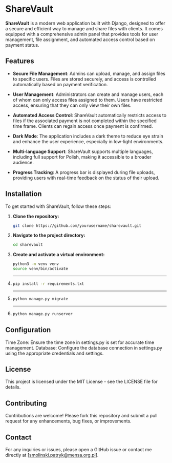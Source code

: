 # ShareVault

**ShareVault** is a modern web application built with Django, designed to offer a secure and efficient way to manage and share files with clients. It comes equipped with a comprehensive admin panel that provides tools for user management, file assignment, and automated access control based on payment status.

## Features

- **Secure File Management**: Admins can upload, manage, and assign files to specific users. Files are stored securely, and access is controlled automatically based on payment verification.
  
- **User Management**: Administrators can create and manage users, each of whom can only access files assigned to them. Users have restricted access, ensuring that they can only view their own files.

- **Automated Access Control**: ShareVault automatically restricts access to files if the associated payment is not completed within the specified time frame. Clients can regain access once payment is confirmed.

- **Dark Mode**: The application includes a dark theme to reduce eye strain and enhance the user experience, especially in low-light environments.

- **Multi-language Support**: ShareVault supports multiple languages, including full support for Polish, making it accessible to a broader audience.

- **Progress Tracking**: A progress bar is displayed during file uploads, providing users with real-time feedback on the status of their upload.

## Installation

To get started with ShareVault, follow these steps:

1. **Clone the repository:**
   ```bash
   git clone https://github.com/yourusername/sharevault.git
2. **Navigate to the project directory:**
   ```bash
   cd sharevault
3. **Create and activate a virtual environment:**
   ```bash
   python3 -m venv venv
   source venv/bin/activate
4. ****
   ```bash
   pip install -r requirements.txt
5. ****
   ```bash
   python manage.py migrate
6. ****
   ```bash
   python manage.py runserver

## Configuration
Time Zone: Ensure the time zone in settings.py is set for accurate time management.
Database: Configure the database connection in settings.py using the appropriate credentials and settings.

## License
This project is licensed under the MIT License - see the LICENSE file for details.

## Contributing
Contributions are welcome! Please fork this repository and submit a pull request for any enhancements, bug fixes, or improvements.

## Contact
For any inquiries or issues, please open a GitHub issue or contact me directly at [smolinski.patryk@mensa.org.pl].
